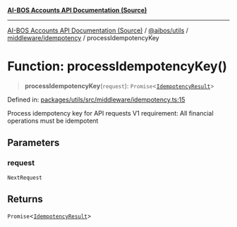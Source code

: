 [**AI-BOS Accounts API Documentation (Source)**](../../../../../README.md)

***

[AI-BOS Accounts API Documentation (Source)](../../../../../README.md) / [@aibos/utils](../../../README.md) / [middleware/idempotency](../README.md) / processIdempotencyKey

# Function: processIdempotencyKey()

> **processIdempotencyKey**(`request`): `Promise`\<[`IdempotencyResult`](../interfaces/IdempotencyResult.md)\>

Defined in: [packages/utils/src/middleware/idempotency.ts:15](https://github.com/pohlai88/accounts/blob/48103fb36d28b2b9bfb33472b6de2f719773cde9/packages/utils/src/middleware/idempotency.ts#L15)

Process idempotency key for API requests
V1 requirement: All financial operations must be idempotent

## Parameters

### request

`NextRequest`

## Returns

`Promise`\<[`IdempotencyResult`](../interfaces/IdempotencyResult.md)\>
